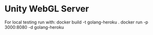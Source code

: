 #  Unity WebGL Server

For local testing run with:
    docker build -t golang-heroku .
    docker run -p 3000:8080 -d golang-heroku